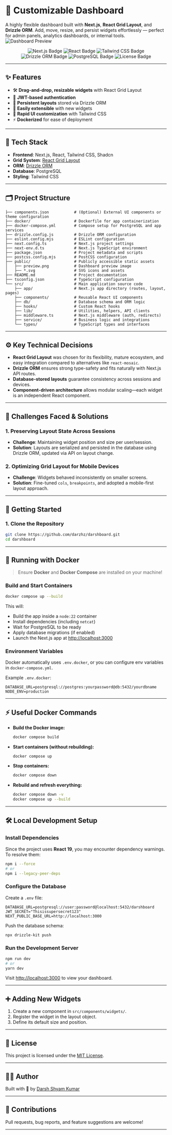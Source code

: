 # 🧩 Customizable Dashboard

A highly flexible dashboard built with **Next.js**, **React Grid Layout**, and **Drizzle ORM**. Add, move, resize, and persist widgets effortlessly — perfect for admin panels, analytics dashboards, or internal tools.
![Dashboard Preview](./public/preview.png)

<p align="center"> <img src="https://img.shields.io/badge/Next.js-13+-000?logo=next.js&logoColor=white" alt="Next.js Badge" /> <img src="https://img.shields.io/badge/React-19-61DAFB?logo=react&logoColor=black" alt="React Badge" /> <img src="https://img.shields.io/badge/Tailwind_CSS-2dd4bf?logo=tailwindcss&logoColor=white" alt="Tailwind CSS Badge" /> <img src="https://img.shields.io/badge/Drizzle%20ORM-ff9900?logo=sequelize&logoColor=white" alt="Drizzle ORM Badge" /> <img src="https://img.shields.io/badge/PostgreSQL-4169e1?logo=postgresql&logoColor=white" alt="PostgreSQL Badge" /> <img src="https://img.shields.io/github/license/darzhz/darshboard?style=flat-square" alt="License Badge" /> </p>

---

## ✨ Features

- 🛠 **Drag-and-drop, resizable widgets** with React Grid Layout
- 🔐 **JWT-based authentication**
- 💾 **Persistent layouts** stored via Drizzle ORM
- 🔌 **Easily extensible** with new widgets
- 🎨 **Rapid UI customization** with Tailwind CSS
- ⚡ **Dockerized** for ease of deployment

---

## 🧰 Tech Stack

- **Frontend**: Next.js, React, Tailwind CSS, Shadcn
- **Grid System**: [React Grid Layout](https://github.com/react-grid-layout/react-grid-layout)
- **ORM**: [Drizzle ORM](https://orm.drizzle.team)
- **Database**: PostgreSQL
- **Styling**: Tailwind CSS

---

## 🗂 Project Structure

```plaintext
├── components.json           # (Optional) External UI components or theme configuration
├── docker/                   # Dockerfile for app containerization
├── docker-compose.yml        # Compose setup for PostgreSQL and app services
├── drizzle.config.js         # Drizzle ORM configuration
├── eslint.config.mjs         # ESLint configuration
├── next.config.ts            # Next.js project settings
├── next-env.d.ts             # Next.js TypeScript environment
├── package.json              # Project metadata and scripts
├── postcss.config.mjs        # PostCSS configuration
├── public/                   # Publicly accessible static assets
│   ├── preview.png           # Dashboard preview image
│   ├── *.svg                 # SVG icons and assets
├── README.md                 # Project documentation
├── tsconfig.json             # TypeScript configuration
└── src/                      # Main application source code
    ├── app/                  # Next.js app directory (routes, layout, pages)
    ├── components/           # Reusable React UI components
    ├── db/                   # Database schema and ORM logic
    ├── hooks/                # Custom React hooks
    ├── lib/                  # Utilities, helpers, API clients
    ├── middleware.ts         # Next.js middleware (auth, redirects)
    ├── service/              # Business logic and integrations
    └── types/                # TypeScript types and interfaces
```

---

## ⚙️ Key Technical Decisions

- **React Grid Layout** was chosen for its flexibility, mature ecosystem, and easy integration compared to alternatives like `react-mosaic`.
- **Drizzle ORM** ensures strong type-safety and fits naturally with Next.js API routes.
- **Database-stored layouts** guarantee consistency across sessions and devices.
- **Component-driven architecture** allows modular scaling—each widget is an independent React component.

---

## 🧩 Challenges Faced & Solutions

### 1. Preserving Layout State Across Sessions
- **Challenge**: Maintaining widget position and size per user/session.
- **Solution**: Layouts are serialized and persisted in the database using Drizzle ORM, updated via API on layout change.

### 2. Optimizing Grid Layout for Mobile Devices
- **Challenge**: Widgets behaved inconsistently on smaller screens.
- **Solution**: Fine-tuned `cols`, `breakpoints`, and adopted a mobile-first layout approach.

---

## 🚀 Getting Started

### 1. Clone the Repository

```bash
git clone https://github.com/darzhz/darshboard.git
cd darshboard
```

---

## 🐳 Running with Docker

> Ensure **Docker** and **Docker Compose** are installed on your machine!

### Build and Start Containers

```bash
docker compose up --build
```

This will:
- Build the app inside a `node:22` container
- Install dependencies (including `netcat`)
- Wait for PostgreSQL to be ready
- Apply database migrations (if enabled)
- Launch the Next.js app at [http://localhost:3000](http://localhost:3000)

### Environment Variables

Docker automatically uses `.env.docker`, or you can configure env variables in `docker-compose.yml`.

Example `.env.docker`:

```plaintext
DATABASE_URL=postgresql://postgres:yourpassword@db:5432/yourdbname
NODE_ENV=production
```

---

## ⚡ Useful Docker Commands

- **Build the Docker image:**

  ```bash
  docker compose build
  ```

- **Start containers (without rebuilding):**

  ```bash
  docker compose up
  ```

- **Stop containers:**

  ```bash
  docker compose down
  ```

- **Rebuild and refresh everything:**

  ```bash
  docker compose down -v
  docker compose up --build
  ```

---

## 🛠️ Local Development Setup

### Install Dependencies

Since the project uses **React 19**, you may encounter dependency warnings. To resolve them:

```bash
npm i --force
# or
npm i --legacy-peer-deps
```

### Configure the Database

Create a `.env` file:

```env
DATABASE_URL=postgresql://user:password@localhost:5432/darshboard
JWT_SECRET="Thisissupersecret123"
NEXT_PUBLIC_BASE_URL=http://localhost:3000
```

Push the database schema:

```bash
npx drizzle-kit push
```

### Run the Development Server

```bash
npm run dev
# or
yarn dev
```

Visit [http://localhost:3000](http://localhost:3000) to view your dashboard.

---

## ➕ Adding New Widgets

1. Create a new component in `src/components/widgets/`.
2. Register the widget in the layout object.
3. Define its default size and position.

---

## 📄 License

This project is licensed under the [MIT License](LICENSE).

---

## 🙋‍♀️ Author

Built with 💙 by [Darsh Shyam Kumar](https://github.com/darzhz)

---

## 🤝 Contributions

Pull requests, bug reports, and feature suggestions are welcome!

---
